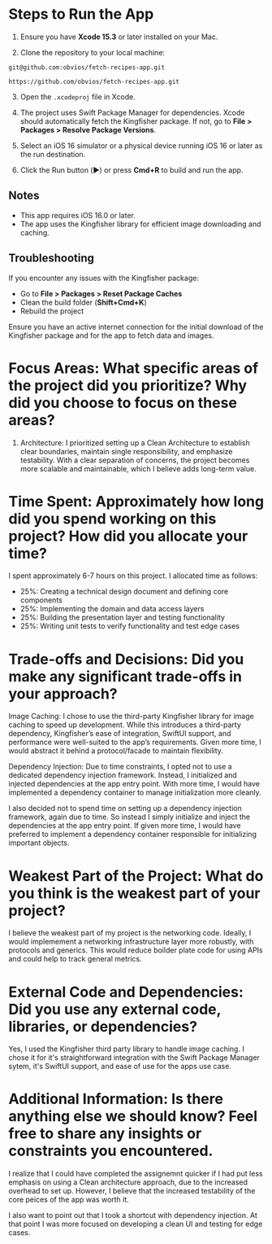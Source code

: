 # Steps to Run the App
1. Ensure you have **Xcode 15.3** or later installed on your Mac.

2. Clone the repository to your local machine:
```
git@github.com:obvios/fetch-recipes-app.git
```
```
https://github.com/obvios/fetch-recipes-app.git
```

3. Open the `.xcodeproj` file in Xcode.

4. The project uses Swift Package Manager for dependencies. Xcode should automatically fetch the Kingfisher package. If not, go to **File > Packages > Resolve Package Versions**.

5. Select an iOS 16 simulator or a physical device running iOS 16 or later as the run destination.

6. Click the Run button (▶️) or press **Cmd+R** to build and run the app.

## Notes
- This app requires iOS 16.0 or later.
- The app uses the Kingfisher library for efficient image downloading and caching.

## Troubleshooting
If you encounter any issues with the Kingfisher package:
- Go to **File > Packages > Reset Package Caches**
- Clean the build folder (**Shift+Cmd+K**)
- Rebuild the project

Ensure you have an active internet connection for the initial download of the Kingfisher package and for the app to fetch data and images.

# Focus Areas: What specific areas of the project did you prioritize? Why did you choose to focus on these areas?
1. Architecture: I prioritized setting up a Clean Architecture to establish clear boundaries, maintain single responsibility, and emphasize testability. With a clear separation of concerns, the project becomes more scalable and maintainable, which I believe adds long-term value.

# Time Spent: Approximately how long did you spend working on this project? How did you allocate your time?
I spent approximately 6-7 hours on this project. I allocated time as follows:
- 25%: Creating a technical design document and defining core components
- 25%: Implementing the domain and data access layers
- 25%: Building the presentation layer and testing functionality
- 25%: Writing unit tests to verify functionality and test edge cases

# Trade-offs and Decisions: Did you make any significant trade-offs in your approach?
Image Caching: I chose to use the third-party Kingfisher library for image caching to speed up development. While this introduces a third-party dependency, Kingfisher’s ease of integration, SwiftUI support, and performance were well-suited to the app’s requirements. Given more time, I would abstract it behind a protocol/facade to maintain flexibility.

Dependency Injection: Due to time constraints, I opted not to use a dedicated dependency injection framework. Instead, I initialized and injected dependencies at the app entry point. With more time, I would have implemented a dependency container to manage initialization more cleanly.

I also decided not to spend time on setting up a dependency injection framework, again due to time. So instead I simply initialize and inject the dependencies at the app
entry point. If given more time, I would have preferred to implement a dependency container responsible for initializing important objects.

# Weakest Part of the Project: What do you think is the weakest part of your project?
I believe the weakest part of my project is the networking code. Ideally, I would implemement a networking infrastructure layer more robustly, with protocols and generics.
This would reduce boilder plate code for using APIs and could help to track general metrics.

# External Code and Dependencies: Did you use any external code, libraries, or dependencies?
Yes, I used the Kingfisher third party library to handle image caching. I chose it for it's straightforward integration with the Swift Package Manager sytem, it's SwiftUI support, and ease of use
for the apps use case.

# Additional Information: Is there anything else we should know? Feel free to share any insights or constraints you encountered.
I realize that I could have completed the assignemnt quicker if I had put less emphasis on using a Clean architecture approach, due to the increased overhead to set up. However,
I believe that the increased testability of the core peices of the app was worth it.

I also want to point out that I took a shortcut with dependency injection. At that point I was more focused on developing a clean UI and testing for edge cases.
